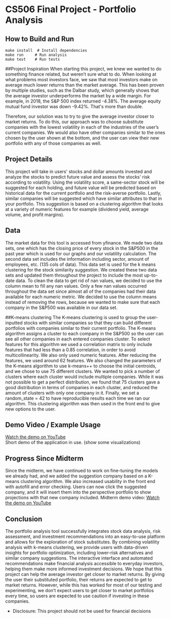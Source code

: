 # CS506 Final Project - Portfolio Analysis

## How to Build and Run
```
make install  # Install dependencies
make run     # Run analysis
make test    # Run tests
```

##Project Inspiration
When starting this project, we knew we wanted to do something finance related, but weren’t sure what to do. When looking at what problems most investors face, we saw that most investors make on average much lower returns than the market average. This has been proven by multiple studies, such as the Dalbar study, which generally shows that the average investor underperforms the market by a wide margin. For example, in 2018, the S&P 500 index returned -4.38%. The average equity mutual fund investor was down -9.42%. That's more than double. 

Therefore, our solution was to try to give the average investor closer to market returns. To do this, our approach was to choose substitute companies with the lowest volatility in each of the industries of the user’s current companies. We would also have other companies similar to the ones chosen by the user shown at the bottom, and the user can view their new portfolio with any of those companies as well.

## Project Details
This project will take in users' stocks and dollar amounts invested and analyze the stocks to predict future value and assess the stocks' risk according to volatility. Using the volatility score, a same-sector stock will be suggested for each holding, and future value will be predicted based on historical data for the current portfolio and the risk-averse portfolio. Lastly, similar companies will be suggested which have similar attributes to that in your portfolio. This suggestion is based on a clustering algorithm that looks at a variety of numeric features for example (dividend yield, average volume, and profit margins). 

## Data
The market data for this tool is accessed from yfinance. We made two data sets, one which has the closing price of every stock in the S&P500 in the past year which is used for our graphs and our volatility calculation. The second data set includes the information including sector, amount of employees, etc. (135 cols of data). This data set is used for the k means clustering for the stock similarity suggestion. We created these two data sets and updated them throughout the project to include the most up-to-date data. To clean the data to get rid of nan values, we decided to use the column mean to fill any nan values. Only a few nan values occurred throughout the data set since almost all of the companies had their data available for each numeric metric. We decided to use the column means instead of removing the rows, because we wanted to make sure that each company in the S&P500 was available in our data set.

##K-means clustering
The K-means clustering is used to group the user-inputted stocks with similar companies so that they can build different portfolios with companies similar to their current portfolio. The K-means algorithm assigns a cluster to each company in the S&P500 so the user can see all other companies in each entered companies cluster. To select features for this algorithm we used a correlation matrix to only include features that had less than a 0.85 correlation, in order to avoid multicollinearity. We also only used numeric features. After reducing the features, we used around 62 features. We also changed the parameters of the K-means algorithm to use k-means++ to choose the initial centroids, and we chose to use 75 different clusters. We wanted to pick a number of clusters where each cluster would include multiple companies. While it was not possible to get a perfect distribution, we found that 75 clusters gave a good distribution in terms of companies in each cluster, and reduced the amount of clusters with only one company in it. Finally, we set a random_state = 42 to have reproducible results each time we ran our algorithm. This clustering algorithm was then used in the front end to give new options to the user.

## Demo Video / Example Usage
[Watch the demo on YouTube](https://youtu.be/J7ZJD8LqPIA)  
Short demo of the application in use. (show some visualizations)

## Progress Since Midterm
Since the midterm, we have continued to work on fine-tuning the models we already had, and we added the suggestion company based on a K-means clustering algorithm. We also increased usability in the front end with autofill and error checking. Users can now click the suggested company, and it will insert them into the perspective portfolio to show projections with that new company included. Midterm demo video: [Watch the demo on YouTube](https://youtu.be/J7ZJD8LqPIA)  

## Conclusion
The portfolio analysis tool successfully integrates stock data analysis, risk assessment, and investment recommendations into an easy-to-use platform and allows for the exploration of stock substitutes. By combining volatility analysis with k-means clustering, we provide users with data-driven insights for portfolio optimization, including lower-risk alternatives and similar company suggestions. The interactive interface and automated recommendations make financial analysis accessible to everyday investors, helping them make more informed investment decisions. We hope that this project can help the average investor get closer to market returns. By giving the user their substituted portfolio, their returns are expected to get to market returns. However, while this has worked for most of our testing and experimenting, we don’t expect users to get closer to market portfolios every time, so users are expected to use caution if investing in these companies. 

* Disclosure: This project should not be used for financial decisions  

